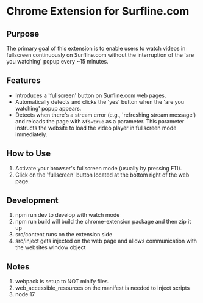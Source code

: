 # Chrome Extension for Surfline.com

## Purpose
The primary goal of this extension is to enable users to watch videos in fullscreen continuously on Surfline.com without the interruption of the 'are you watching' popup every ~15 minutes.

## Features
- Introduces a 'fullscreen' button on Surfline.com web pages.
- Automatically detects and clicks the 'yes' button when the 'are you watching' popup appears.
- Detects when there's a stream error (e.g., 'refreshing stream message') and reloads the page with `&fs=true` as a parameter. This parameter instructs the website to load the video player in fullscreen mode immediately.

## How to Use
1. Activate your browser's fullscreen mode (usually by pressing F11).
2. Click on the 'fullscreen' button located at the bottom right of the web page.

## Development
1. npm run dev to develop with watch mode
2. npm run build will build the chrome-extension package and then zip it up
3. src/content runs on the extension side
4. src/inject gets injected on the web page and allows communication with the websites window object

## Notes
1. webpack is setup to NOT minify files.
2. web_accessible_resources on the manifest is needed to inject scripts
3. node 17